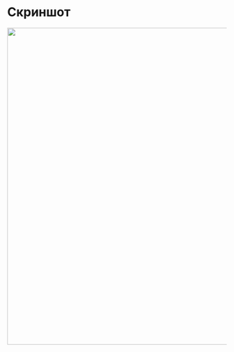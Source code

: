 # Скриншот

<p align="center">
      <img src="https://i.ibb.co/HKVn7Mr/photo-2024-01-24-18-22-00.jpg" width="726">
</p>
